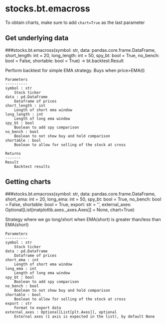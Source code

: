 # stocks.bt.emacross

To obtain charts, make sure to add `chart=True` as the last parameter

## Get underlying data
###stocks.bt.emacross(symbol: str, data: pandas.core.frame.DataFrame, short_length: int = 20, long_length: int = 50, spy_bt: bool = True, no_bench: bool = False, shortable: bool = True) -> bt.backtest.Result

Perform backtest for simple EMA strategy. Buys when price>EMA(l)

    Parameters
    ----------
    symbol : str
        Stock ticker
    data : pd.DataFrame
        Dataframe of prices
    short_length : int
        Length of short ema window
    long_length : int
        Length of long ema window
    spy_bt : bool
        Boolean to add spy comparison
    no_bench : bool
        Boolean to not show buy and hold comparison
    shortable : bool
        Boolean to allow for selling of the stock at cross

    Returns
    -------
    Result
        Backtest results

## Getting charts
###stocks.bt.emacross(symbol: str, data: pandas.core.frame.DataFrame, short_ema: int = 20, long_ema: int = 50, spy_bt: bool = True, no_bench: bool = False, shortable: bool = True, export: str = '', external_axes: Optional[List[matplotlib.axes._axes.Axes]] = None, chart=True)

Strategy where we go long/short when EMA(short) is greater than/less than EMA(short)

    Parameters
    ----------
    symbol : str
        Stock ticker
    data : pd.Dataframe
        Dataframe of prices
    short_ema : int
        Length of short ema window
    long_ema : int
        Length of long ema window
    spy_bt : bool
        Boolean to add spy comparison
    no_bench : bool
        Boolean to not show buy and hold comparison
    shortable : bool
        Boolean to allow for selling of the stock at cross
    export : str
        Format to export data
    external_axes : Optional[List[plt.Axes]], optional
        External axes (1 axis is expected in the list), by default None
